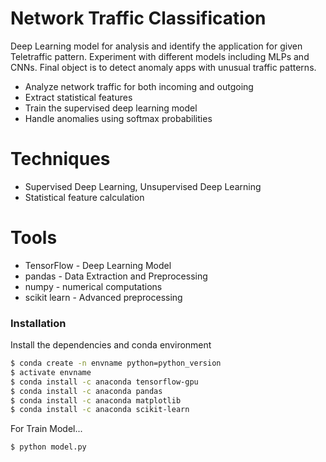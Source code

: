 # Network Traffic Classification

Deep Learning model for analysis and identify the application for given Teletraffic pattern. Experiment with different models including MLPs and CNNs. Final object 
is to detect anomaly apps with unusual traffic patterns.

  - Analyze network traffic for both incoming and outgoing
  - Extract statistical features
  - Train the supervised deep learning model 
  - Handle anomalies using softmax probabilities

# Techniques

  - Supervised Deep Learning, Unsupervised Deep Learning
  - Statistical feature calculation
 
# Tools

* TensorFlow - Deep Learning Model
* pandas - Data Extraction and Preprocessing
* numpy - numerical computations
* scikit learn - Advanced preprocessing

### Installation

Install the dependencies and conda environment

```sh
$ conda create -n envname python=python_version
$ activate envname 
$ conda install -c anaconda tensorflow-gpu
$ conda install -c anaconda pandas
$ conda install -c anaconda matplotlib
$ conda install -c anaconda scikit-learn
```

For Train Model...

```sh
$ python model.py
```
